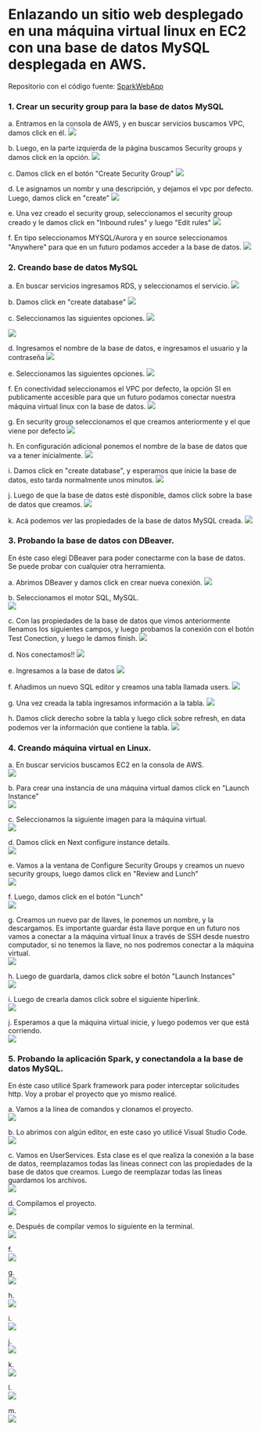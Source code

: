 # Enlazando un sitio web desplegado en una máquina virtual linux en EC2 con una base de datos MySQL desplegada en AWS.

Repositorio con el código fuente: [SparkWebApp](https://github.com/jcamilovelandiab/SparkWebAppMySQL-AWS)

### 1. Crear un security group para la base de datos MySQL

a. Entramos en la consola de AWS, y en buscar servicios buscamos VPC, damos click en él.
![](https://github.com/jcamilovelandiab/ArchitecturalPatternsAWS/blob/master/EC2-MySQL/images/ec2-mysql1.png)

b. Luego, en la parte izquierda de la página buscamos Security groups y damos click en la opción.
![](https://github.com/jcamilovelandiab/ArchitecturalPatternsAWS/blob/master/EC2-MySQL/images/ec2-mysql2.png)

c. Damos click en el botón "Create Security Group"
![](https://github.com/jcamilovelandiab/ArchitecturalPatternsAWS/blob/master/EC2-MySQL/images/ec2-mysql3.png)

d. Le asignamos un nombr y una descripción, y dejamos el vpc por defecto. Luego, damos click en "create"
![](https://github.com/jcamilovelandiab/ArchitecturalPatternsAWS/blob/master/EC2-MySQL/images/ec2-mysql4.PNG)

e. Una vez creado el security group, seleccionamos el security group creado y le damos click en "Inbound rules" y luego "Edit rules"
![](https://github.com/jcamilovelandiab/ArchitecturalPatternsAWS/blob/master/EC2-MySQL/images/ec2-mysql5.png)

f. En tipo seleccionamos MYSQL/Aurora y en source seleccionamos "Anywhere" para que en un futuro podamos acceder a la base de datos.
![](https://github.com/jcamilovelandiab/ArchitecturalPatternsAWS/blob/master/EC2-MySQL/images/ec2-mysql6.PNG)



### 2. Creando base de datos MySQL

a. En buscar servicios ingresamos RDS, y seleccionamos el servicio.
![](https://github.com/jcamilovelandiab/ArchitecturalPatternsAWS/blob/master/EC2-MySQL/images/ec2-mysql7.png)

b. Damos click en "create database"
![](https://github.com/jcamilovelandiab/ArchitecturalPatternsAWS/blob/master/EC2-MySQL/images/ec2-mysql8.png)

c. Seleccionamos las siguientes opciones.
![](https://github.com/jcamilovelandiab/ArchitecturalPatternsAWS/blob/master/EC2-MySQL/images/ec2-mysql9.PNG)


![](https://github.com/jcamilovelandiab/ArchitecturalPatternsAWS/blob/master/EC2-MySQL/images/ec2-mysql10.PNG)

d. Ingresamos el nombre de la base de datos, e ingresamos el usuario y la contraseña
![](https://github.com/jcamilovelandiab/ArchitecturalPatternsAWS/blob/master/EC2-MySQL/images/ec2-mysql11.PNG)

e. Seleccionamos las siguientes opciones.
![](https://github.com/jcamilovelandiab/ArchitecturalPatternsAWS/blob/master/EC2-MySQL/images/ec2-mysql12.PNG)

f. En conectividad seleccionamos el VPC por defecto, la opción SI en publicamente accesible para que un futuro podamos conectar nuestra máquina virtual linux con la base de datos.
![](https://github.com/jcamilovelandiab/ArchitecturalPatternsAWS/blob/master/EC2-MySQL/images/ec2-mysql13.PNG)

g. En security group seleccionamos el que creamos anteriormente y el que viene por defecto
![](https://github.com/jcamilovelandiab/ArchitecturalPatternsAWS/blob/master/EC2-MySQL/images/ec2-mysql14.PNG)

h. En configuración adicional ponemos el nombre de la base de datos que va a tener inicialmente.
![](https://github.com/jcamilovelandiab/ArchitecturalPatternsAWS/blob/master/EC2-MySQL/images/ec2-mysql15.png)

i. Damos click en "create database", y esperamos que inicie la base de datos, esto tarda normalmente unos minutos.
![](https://github.com/jcamilovelandiab/ArchitecturalPatternsAWS/blob/master/EC2-MySQL/images/ec2-mysql16.PNG)

j. Luego de que la base de datos esté disponible, damos click sobre la base de datos que creamos.
![](https://github.com/jcamilovelandiab/ArchitecturalPatternsAWS/blob/master/EC2-MySQL/images/ec2-mysql17.PNG)

k. Acá podemos ver las propiedades de la base de datos MySQL creada.
![](https://github.com/jcamilovelandiab/ArchitecturalPatternsAWS/blob/master/EC2-MySQL/images/ec2-mysql18.PNG)

### 3. Probando la base de datos con DBeaver.

En éste caso elegí DBeaver para poder conectarme con la base de datos. Se puede probar con cualquier otra herramienta.

a. Abrimos DBeaver y damos click en crear nueva conexión.
![](https://github.com/jcamilovelandiab/ArchitecturalPatternsAWS/blob/master/EC2-MySQL/images/ec2-mysql19.PNG)

b. Seleccionamos el motor SQL, MySQL.
<br />
![](https://github.com/jcamilovelandiab/ArchitecturalPatternsAWS/blob/master/EC2-MySQL/images/ec2-mysql20.PNG)

c. Con las propiedades de la base de datos que vimos anteriormente llenamos los siguientes campos, y luego probamos la conexión con el botón Test Conection, y luego le damos finish.
![](https://github.com/jcamilovelandiab/ArchitecturalPatternsAWS/blob/master/EC2-MySQL/images/ec2-mysql21.PNG)

d. Nos conectamos!!
![](https://github.com/jcamilovelandiab/ArchitecturalPatternsAWS/blob/master/EC2-MySQL/images/ec2-mysql22.PNG)

e. Ingresamos a la base de datos
![](https://github.com/jcamilovelandiab/ArchitecturalPatternsAWS/blob/master/EC2-MySQL/images/ec2-mysql23.PNG)

f. Añadimos un nuevo SQL editor y creamos una tabla llamada users.
![](https://github.com/jcamilovelandiab/ArchitecturalPatternsAWS/blob/master/EC2-MySQL/images/ec2-mysql24.PNG)

g. Una vez creada la tabla ingresamos información a la tabla.
![](https://github.com/jcamilovelandiab/ArchitecturalPatternsAWS/blob/master/EC2-MySQL/images/ec2-mysql25.PNG)

h. Damos click derecho sobre la tabla y luego click sobre refresh, en data podemos ver la información que contiene la tabla.
![](https://github.com/jcamilovelandiab/ArchitecturalPatternsAWS/blob/master/EC2-MySQL/images/ec2-mysql26.PNG)

### 4. Creando máquina virtual en Linux.

a. En buscar servicios buscamos EC2 en la consola de AWS.
<br />
![](https://github.com/jcamilovelandiab/ArchitecturalPatternsAWS/blob/master/EC2-MySQL/images/ec2-mysql27.png)

b. Para crear una instancia de una máquina virtual damos click en "Launch Instance"
<br />
![](https://github.com/jcamilovelandiab/ArchitecturalPatternsAWS/blob/master/EC2-MySQL/images/ec2-mysql28.PNG)

c. Seleccionamos la siguiente imagen para la máquina virtual.
<br />
![](https://github.com/jcamilovelandiab/ArchitecturalPatternsAWS/blob/master/EC2-MySQL/images/ec2-mysql29.PNG)

d. Damos click en Next configure instance details.
<br />
![](https://github.com/jcamilovelandiab/ArchitecturalPatternsAWS/blob/master/EC2-MySQL/images/ec2-mysql30.PNG)

e. Vamos a la ventana de Configure Security Groups y creamos un nuevo security groups, luego damos click en "Review and Lunch"
<br />
![](https://github.com/jcamilovelandiab/ArchitecturalPatternsAWS/blob/master/EC2-MySQL/images/ec2-mysql31.PNG)

f. Luego, damos click en el botón "Lunch"
<br />
![](https://github.com/jcamilovelandiab/ArchitecturalPatternsAWS/blob/master/EC2-MySQL/images/ec2-mysql32.PNG)

g. Creamos un nuevo par de llaves, le ponemos un nombre, y la descargamos. Es importante guardar ésta llave porque en un futuro nos vamos a conectar a la máquina virtual linux a través de SSH desde nuestro computador, si no tenemos la llave, no nos podremos conectar a la máquina virtual.
<br />
![](https://github.com/jcamilovelandiab/ArchitecturalPatternsAWS/blob/master/EC2-MySQL/images/ec2-mysql33.PNG)

h. Luego de guardarla, damos click sobre el botón "Launch Instances"
<br />
![](https://github.com/jcamilovelandiab/ArchitecturalPatternsAWS/blob/master/EC2-MySQL/images/ec2-mysql34.PNG)

i. Luego de crearla damos click sobre el siguiente hiperlink.
<br />
![](https://github.com/jcamilovelandiab/ArchitecturalPatternsAWS/blob/master/EC2-MySQL/images/ec2-mysql35.PNG)

j. Esperamos a que la máquina virtual inicie, y luego podemos ver que está corriendo.
<br />
![](https://github.com/jcamilovelandiab/ArchitecturalPatternsAWS/blob/master/EC2-MySQL/images/ec2-mysql36.PNG)

### 5. Probando la aplicación Spark, y conectandola a la base de datos MySQL.

En éste caso utilicé Spark framework para poder interceptar solicitudes http. Voy a probar el proyecto que yo mismo realicé.

a. Vamos a la línea de comandos y clonamos el proyecto.
<br />
![](https://github.com/jcamilovelandiab/ArchitecturalPatternsAWS/blob/master/EC2-MySQL/images/ec2-mysql37.PNG)

b. Lo abrimos con algún editor, en este caso yo utilicé Visual Studio Code.
<br />
![](https://github.com/jcamilovelandiab/ArchitecturalPatternsAWS/blob/master/EC2-MySQL/images/ec2-mysql38.PNG)

c. Vamos en UserServices. Esta clase es el que realiza la conexión a la base de datos, reemplazamos todas las lineas connect con las propiedades de la base de datos que creamos. Luego de reemplazar todas las lineas guardamos los archivos.
<br />
![](https://github.com/jcamilovelandiab/ArchitecturalPatternsAWS/blob/master/EC2-MySQL/images/ec2-mysql39.PNG)

d. Compilamos el proyecto.
<br />
![](https://github.com/jcamilovelandiab/ArchitecturalPatternsAWS/blob/master/EC2-MySQL/images/ec2-mysql40.PNG)

e. Después de compilar vemos lo siguiente en la terminal.
<br />
![](https://github.com/jcamilovelandiab/ArchitecturalPatternsAWS/blob/master/EC2-MySQL/images/ec2-mysql41.PNG)

f.
<br />
![](https://github.com/jcamilovelandiab/ArchitecturalPatternsAWS/blob/master/EC2-MySQL/images/ec2-mysql43.PNG)

g.
<br />
![](https://github.com/jcamilovelandiab/ArchitecturalPatternsAWS/blob/master/EC2-MySQL/images/ec2-mysql44.PNG)

h.
<br />
![](https://github.com/jcamilovelandiab/ArchitecturalPatternsAWS/blob/master/EC2-MySQL/images/ec2-mysql45.PNG)

i.
<br />
![](https://github.com/jcamilovelandiab/ArchitecturalPatternsAWS/blob/master/EC2-MySQL/images/ec2-mysql46.PNG)

j.
<br />
![](https://github.com/jcamilovelandiab/ArchitecturalPatternsAWS/blob/master/EC2-MySQL/images/ec2-mysql47.PNG)

k.
<br />
![](https://github.com/jcamilovelandiab/ArchitecturalPatternsAWS/blob/master/EC2-MySQL/images/ec2-mysql48.PNG)

l.
<br />
![](https://github.com/jcamilovelandiab/ArchitecturalPatternsAWS/blob/master/EC2-MySQL/images/ec2-mysql49.PNG)

m.
<br />
![](https://github.com/jcamilovelandiab/ArchitecturalPatternsAWS/blob/master/EC2-MySQL/images/ec2-mysql50.PNG)


